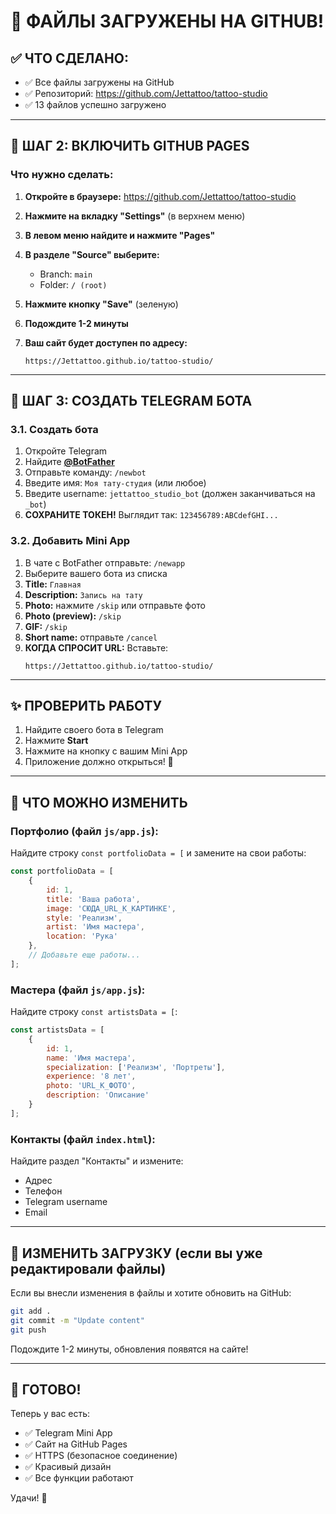 # 🎉 ФАЙЛЫ ЗАГРУЖЕНЫ НА GITHUB!

## ✅ ЧТО СДЕЛАНО:

- ✅ Все файлы загружены на GitHub
- ✅ Репозиторий: https://github.com/Jettattoo/tattoo-studio
- ✅ 13 файлов успешно загружено

---

## 📝 ШАГ 2: ВКЛЮЧИТЬ GITHUB PAGES

### Что нужно сделать:

1. **Откройте в браузере:**
   https://github.com/Jettattoo/tattoo-studio

2. **Нажмите на вкладку "Settings"** (в верхнем меню)

3. **В левом меню найдите и нажмите "Pages"**

4. **В разделе "Source" выберите:**
   - Branch: `main`
   - Folder: `/ (root)`

5. **Нажмите кнопку "Save"** (зеленую)

6. **Подождите 1-2 минуты**

7. **Ваш сайт будет доступен по адресу:**
   ```
   https://Jettattoo.github.io/tattoo-studio/
   ```

---

## 🤖 ШАГ 3: СОЗДАТЬ TELEGRAM БОТА

### 3.1. Создать бота

1. Откройте Telegram
2. Найдите **[@BotFather](https://t.me/BotFather)**
3. Отправьте команду: `/newbot`
4. Введите имя: `Моя тату-студия` (или любое)
5. Введите username: `jettattoo_studio_bot` (должен заканчиваться на `_bot`)
6. **СОХРАНИТЕ ТОКЕН!** Выглядит так: `123456789:ABCdefGHI...`

### 3.2. Добавить Mini App

1. В чате с BotFather отправьте: `/newapp`
2. Выберите вашего бота из списка
3. **Title:** `Главная`
4. **Description:** `Запись на тату`
5. **Photo:** нажмите `/skip` или отправьте фото
6. **Photo (preview):** `/skip`
7. **GIF:** `/skip`
8. **Short name:** отправьте `/cancel`
9. **КОГДА СПРОСИТ URL:** Вставьте:
   ```
   https://Jettattoo.github.io/tattoo-studio/
   ```

---

## ✨ ПРОВЕРИТЬ РАБОТУ

1. Найдите своего бота в Telegram
2. Нажмите **Start**
3. Нажмите на кнопку с вашим Mini App
4. Приложение должно открыться! 🎉

---

## 🎨 ЧТО МОЖНО ИЗМЕНИТЬ

### Портфолио (файл `js/app.js`):

Найдите строку `const portfolioData = [` и замените на свои работы:

```javascript
const portfolioData = [
    {
        id: 1,
        title: 'Ваша работа',
        image: 'СЮДА_URL_К_КАРТИНКЕ',
        style: 'Реализм',
        artist: 'Имя мастера',
        location: 'Рука'
    },
    // Добавьте еще работы...
];
```

### Мастера (файл `js/app.js`):

Найдите строку `const artistsData = [`:

```javascript
const artistsData = [
    {
        id: 1,
        name: 'Имя мастера',
        specialization: ['Реализм', 'Портреты'],
        experience: '8 лет',
        photo: 'URL_К_ФОТО',
        description: 'Описание'
    }
];
```

### Контакты (файл `index.html`):

Найдите раздел "Контакты" и измените:
- Адрес
- Телефон
- Telegram username
- Email

---

## 📱 ИЗМЕНИТЬ ЗАГРУЗКУ (если вы уже редактировали файлы)

Если вы внесли изменения в файлы и хотите обновить на GitHub:

```bash
git add .
git commit -m "Update content"
git push
```

Подождите 1-2 минуты, обновления появятся на сайте!

---

## 🎉 ГОТОВО!

Теперь у вас есть:
- ✅ Telegram Mini App
- ✅ Сайт на GitHub Pages
- ✅ HTTPS (безопасное соединение)
- ✅ Красивый дизайн
- ✅ Все функции работают

Удачи! 🚀

